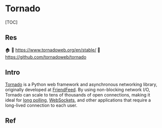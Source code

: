 # Tornado

[TOC]



## Res
🏠 📂 https://www.tornadoweb.org/en/stable/
🚧 https://github.com/tornadoweb/tornado



## Intro
[Tornado](https://www.tornadoweb.org/) is a Python web framework and asynchronous networking library, originally developed at [FriendFeed](https://en.wikipedia.org/wiki/FriendFeed). By using non-blocking network I/O, Tornado can scale to tens of thousands of open connections, making it ideal for [long polling](https://en.wikipedia.org/wiki/Push_technology#Long_polling), [WebSockets](https://en.wikipedia.org/wiki/WebSocket), and other applications that require a long-lived connection to each user.


## Ref

